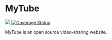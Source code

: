 # MyTube
<a href="https://travis-ci.com/gjergjk71/MyTube"><img src="https://travis-ci.com/gjergjk71/MyTube.svg?branch=master"></a>   <a href='https://coveralls.io/github/gjergjk71/MyTube?branch=master'><img src='https://coveralls.io/repos/github/gjergjk71/MyTube/badge.svg?branch=master' alt='Coverage Status' /></a>

MyTube is an open source video-sharing website.
